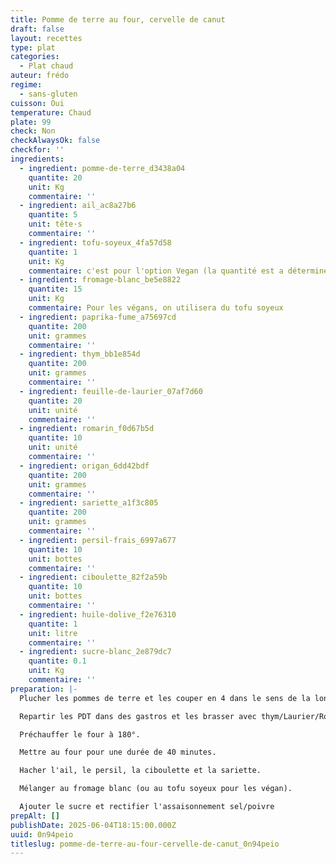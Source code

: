 ```yaml
---
title: Pomme de terre au four, cervelle de canut
draft: false
layout: recettes
type: plat
categories:
  - Plat chaud
auteur: frédo
regime:
  - sans-gluten
cuisson: Oui
temperature: Chaud
plate: 99
check: Non
checkAlwaysOk: false
checkfor: ''
ingredients:
  - ingredient: pomme-de-terre_d3438a04
    quantite: 20
    unit: Kg
    commentaire: ''
  - ingredient: ail_ac8a27b6
    quantite: 5
    unit: tête·s
    commentaire: ''
  - ingredient: tofu-soyeux_4fa57d58
    quantite: 1
    unit: Kg
    commentaire: c'est pour l'option Vegan (la quantité est a déterminer en fonction du nombre)
  - ingredient: fromage-blanc_be5e8822
    quantite: 15
    unit: Kg
    commentaire: Pour les végans, on utilisera du tofu soyeux
  - ingredient: paprika-fume_a75697cd
    quantite: 200
    unit: grammes
    commentaire: ''
  - ingredient: thym_bb1e854d
    quantite: 200
    unit: grammes
    commentaire: ''
  - ingredient: feuille-de-laurier_07af7d60
    quantite: 20
    unit: unité
    commentaire: ''
  - ingredient: romarin_f0d67b5d
    quantite: 10
    unit: unité
    commentaire: ''
  - ingredient: origan_6dd42bdf
    quantite: 200
    unit: grammes
    commentaire: ''
  - ingredient: sariette_a1f3c805
    quantite: 200
    unit: grammes
    commentaire: ''
  - ingredient: persil-frais_6997a677
    quantite: 10
    unit: bottes
    commentaire: ''
  - ingredient: ciboulette_82f2a59b
    quantite: 10
    unit: bottes
    commentaire: ''
  - ingredient: huile-dolive_f2e76310
    quantite: 1
    unit: litre
    commentaire: ''
  - ingredient: sucre-blanc_2e879dc7
    quantite: 0.1
    unit: Kg
    commentaire: ''
preparation: |-
  Plucher les pommes de terre et les couper en 4 dans le sens de la longueur.

  Repartir les PDT dans des gastros et les brasser avec thym/Laurier/Romarin/Paprika/Origan + huile d'olive + sel et poivre (selon votre gout).

  Préchauffer le four à 180°.

  Mettre au four pour une durée de 40 minutes.

  Hacher l'ail, le persil, la ciboulette et la sariette.

  Mélanger au fromage blanc (ou au tofu soyeux pour les végan).

  Ajouter le sucre et rectifier l'assaisonnement sel/poivre
prepAlt: []
publishDate: 2025-06-04T18:15:00.000Z
uuid: 0n94peio
titleslug: pomme-de-terre-au-four-cervelle-de-canut_0n94peio
---
```


